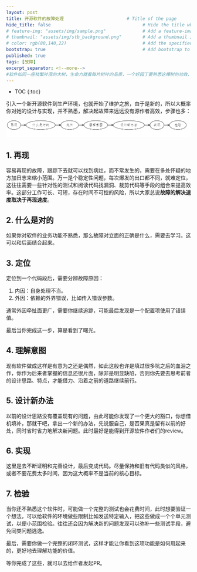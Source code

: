 ```yaml
---
layout: post
title: 开源软件的故障处理                        # Title of the page
hide_title: false                                   # Hide the title when displaying the post, but shown in lists of posts
# feature-img: "assets/img/sample.png"              # Add a feature-image to the post
# thumbnail: "assets/img/stb_background.png"        # Add a thumbnail image on blog view
# color: rgb(80,140,22)                             # Add the specified color as feature image, and change link colors in post
bootstrap: true                                     # Add bootstrap to the page
published: true
tags: [故障]
excerpt_separator: <!--more-->
#软件如同一座枝繁叶茂的大树，生命力就看每片树叶的品质，一个好园丁要熟悉这棵树的功效、不同季节的应变特点，哪些不好会导致树叶有什么变化。
---
```


<!--more-->
* TOC
{:toc}

引入一个新开源软件到生产环境，也就开始了维护之旅，由于是新的，所以大概率你对她的设计与实现，并不熟悉，解决起故障来远远没有源作者高效，步骤也多：

![开源软件的故障处理](/assets/img/post/2022-12-11/intro.png)

## 1. 再现

容易再现的故障，跟踪下去就可以找到病灶，而不常发生的，需要在多处怀疑的地方加日志来缩小范围。万一是个稳定性问题，每次爆发的出口都不同，就难定位，这往往需要一些针对性的测试和阅读代码找漏洞、裁剪代码等手段的组合来提高效率。这部分工作可长、可短，存在时间不可控的风险，所以大家总说**故障的解决速度取决于再现速度**。

## 2. 什么是对的

如果你对软件的业务功能不熟悉，那么故障对立面的正确是什么，需要去学习。这可以和后面结合起来。

## 3. 定位

定位到一个代码段后，需要分辨故障原因：

1. 内因：自身处理不当。
2. 外因：依赖的外界错误，比如传入错误参数。

通常外因牵扯面更广，需要你继续追踪，可能最后发现是一个配置项使用了错误值。

最后当你完成这一步，算是看到了曙光。

## 4. 理解意图

现有软件做成这样是有意为之还是偶然，如此这般也许是填过很多坑之后的血泪之作，你作为后来者掌握的信息还很片面，除非是明显缺陷，否则你先要去思考前者的设计思路、特点，才能借力、沿着之前的道路继续前行。

## 5. 设计新办法

以前的设计思路没有覆盖现有的问题，由此可能你发现了一个更大的豁口，你想借机填补，那就干吧，拿出一个新的办法，先说服自己，是否果真是留有以前的好处，同时省时省力地解决新问题。此时最好是能得到开源软件作者们的review。

## 6. 实现

这里是去不断证明和完善设计，最后变成代码。尽量保持和旧有代码类似的风格，或者不要花费太多时间，因为这大概率不是当前的核心目标。

## 7. 检验

当你还不熟悉这个软件时，可能做一个完整的测试也会花费时间，此时想要验证一个想法，可以给软件的环境做些限制比如发送特定输入，把这些做成一个个单元测试，以便小范围检验。往往还会因为解决新的问题发现可以弥补一些测试手段，避免同类问题逃逸。

最后，需要你做一个完整的闭环测试，这样才能让你看到这项功能是如何用起来的，更好地去理解功能的价值。

等你完成了这些，就可以去给作者发起PR。